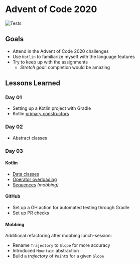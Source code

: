 # Advent of Code 2020

![Tests](https://github.com/janvryck/advent-2020/workflows/runTests/badge.svg?branch=main)

## Goals

* Attend in the Advent of Code 2020 challenges  
* Use `Kotlin` to familiarize myself with the language features  
* Try to keep up with the assignments
  * *Stretch goal*: completion would be amazing  

## Lessons Learned
### Day 01
* Setting up a Kotlin project with Gradle
* Kotlin [primary constructors](https://kotlinlang.org/docs/reference/classes.html#constructors)
### Day 02
* Abstract classes
### Day 03
#### Kotlin
* [Data classes](https://kotlinlang.org/docs/reference/data-classes.html)  
* [Operator overloading](https://kotlinlang.org/docs/reference/operator-overloading.html)
* [Sequences](https://kotlinlang.org/docs/reference/sequences.html) *(mobbing)*
#### GitHub
* Set up a GH action for automated testing through Gradle
* Set up PR checks 
#### Mobbing
Additional refactoring after mobbing lunch-session:
* Rename `Trajectory` to `Slope` for more accuracy
* Introduced `Mountain` abstraction
* Build a *trajectory* of `Point`s for a given `Slope`